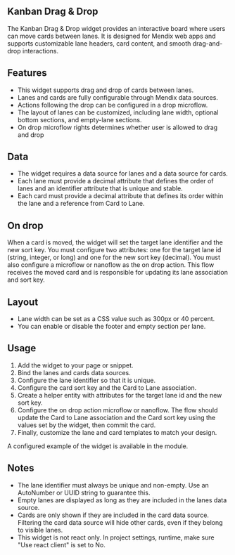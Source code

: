 ## Kanban Drag & Drop

The Kanban Drag & Drop widget provides an interactive board where users can move cards between lanes. It is designed for Mendix web apps and supports customizable lane headers, card content, and smooth drag-and-drop interactions.

## Features

- This widget supports drag and drop of cards between lanes. 
- Lanes and cards are fully configurable through Mendix data sources.
- Actions following the drop can be configured in a drop microflow.
- The layout of lanes can be customized, including lane width, optional bottom sections, and empty-lane sections.
- On drop microflow rights determines whether user is allowed to drag and drop


## Data

- The widget requires a data source for lanes and a data source for cards.
- Each lane must provide a decimal attribute that defines the order of lanes and an identifier attribute that is unique and stable.
- Each card must provide a decimal attribute that defines its order within the lane and a reference from Card to Lane.

## On drop

When a card is moved, the widget will set the target lane identifier and the new sort key. You must configure two attributes: one for the target lane id (string, integer, or long) and one for the new sort key (decimal). You must also configure a microflow or nanoflow as the on drop action. This flow receives the moved card and is responsible for updating its lane association and sort key.


## Layout

- Lane width can be set as a CSS value such as 300px or 40 percent.
- You can enable or disable the footer and empty section per lane.

## Usage

1. Add the widget to your page or snippet.
2. Bind the lanes and cards data sources.
3. Configure the lane identifier so that it is unique.
4. Configure the card sort key and the Card to Lane association.
5. Create a helper entity with attributes for the target lane id and the new sort key.
6. Configure the on drop action microflow or nanoflow. The flow should update the Card to Lane association and the Card sort key using the values set by the widget, then commit the card.
7. Finally, customize the lane and card templates to match your design.

A configured example of the widget is available in the module. 

## Notes

- The lane identifier must always be unique and non-empty. Use an AutoNumber or UUID string to guarantee this.
- Empty lanes are displayed as long as they are included in the lanes data source.
- Cards are only shown if they are included in the card data source. Filtering the card data source will hide other cards, even if they belong to visible lanes.
- This widget is not react only. In project settings, runtime, make sure "Use react client" is set to No. 